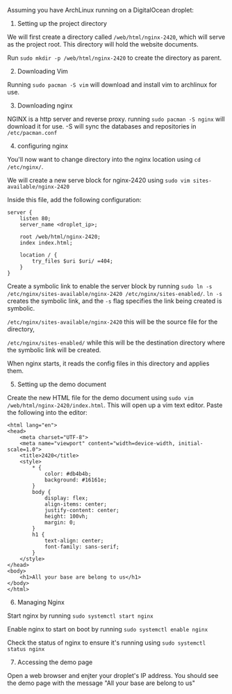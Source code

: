 Assuming you have ArchLinux running on a DigitalOcean droplet:

1) Setting up the project directory

We will first create a directory called `/web/html/nginx-2420`, which will serve as the project root. This directory will hold the website documents.

Run `sudo mkdir -p /web/html/nginx-2420` to create the directory as parent.

2) Downloading Vim

Running `sudo pacman -S vim` will download and install vim to archlinux for use.

3) Downloading nginx

NGINX is a http server and reverse proxy. running `sudo pacman -S nginx` will download it for use. -S will sync the databases and repositories in `/etc/pacman.conf`

4) configuring nginx

You'll now want to change directory into the nginx location using `cd /etc/nginx/`.

We will create a new serve block for nginx-2420 using `sudo vim sites-available/nginx-2420`

Inside this file, add the following configuration:

```
server {
    listen 80;
    server_name <droplet_ip>;

    root /web/html/nginx-2420;
    index index.html;

    location / {
        try_files $uri $uri/ =404;
    }
}
```

Create a symbolic link to enable the server block by running `sudo ln -s /etc/nginx/sites-available/nginx-2420 /etc/nginx/sites-enabled/`. 
`ln -s` creates the symbolic link, and the `-s` flag specifies the link being created is symbolic. 

`/etc/nginx/sites-available/nginx-2420` this will be the source file for the directory, 

`/etc/nginx/sites-enabled/` while this will be the destination directory where the symbolic link will be created. 

When nginx starts, it reads the config files in this directory and applies them.

5) Setting up the demo document

Create the new HTML file for the demo document using `sudo vim /web/html/nginx-2420/index.html`. This will open up a vim text editor. Paste the following into the editor:

```<!DOCTYPE html>
<html lang="en">
<head>
    <meta charset="UTF-8">
    <meta name="viewport" content="width=device-width, initial-scale=1.0">
    <title>2420</title>
    <style>
        * {
            color: #db4b4b;
            background: #16161e;
        }
        body {
            display: flex;
            align-items: center;
            justify-content: center;
            height: 100vh;
            margin: 0;
        }
        h1 {
            text-align: center;
            font-family: sans-serif;
        }
    </style>
</head>
<body>
    <h1>All your base are belong to us</h1>
</body>
</html>
```

6) Managing Nginx

Start nginx by running `sudo systemctl start nginx`

Enable nginx to start on boot by running `sudo systemctl enable nginx`

Check the status of nginx to ensure it's running using `sudo systemctl status nginx`

7) Accessing the demo page

Open a web browser and enjter your droplet's IP address. You should see the demo page with the message "All your base are belong to us"

